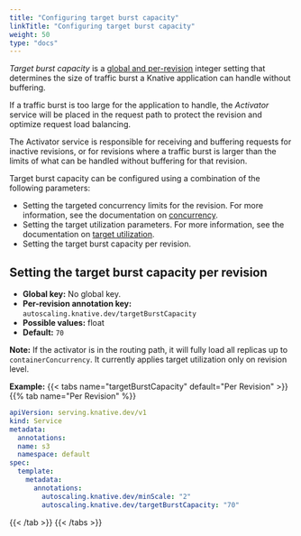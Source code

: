 ```yaml
---
title: "Configuring target burst capacity"
linkTitle: "Configuring target burst capacity"
weight: 50
type: "docs"
---
```


_Target burst capacity_ is a [global and per-revision](./autoscaling-concepts.md) integer setting that determines the size of traffic burst a Knative application can handle without buffering.

If a traffic burst is too large for the application to handle, the _Activator_ service will be placed in the request path to protect the revision and optimize request load balancing.

The Activator service is responsible for receiving and buffering requests for inactive revisions, or for revisions where a traffic burst is larger than the limits of what can be handled without buffering for that revision.

Target burst capacity can be configured using a combination of the following parameters:

* Setting the targeted concurrency limits for the revision. For more information, see the documentation on [concurrency](./concurrency.md).
* Setting the target utilization parameters. For more information, see the documentation on [target utilization](./concurrency.md#target-utilization).
* Setting the target burst capacity per revision.

## Setting the target burst capacity per revision

* **Global key:** No global key.
* **Per-revision annotation key:** `autoscaling.knative.dev/targetBurstCapacity`
* **Possible values:** float
* **Default:** `70`

**Note:** If the activator is in the routing path, it will fully load all replicas up to `containerConcurrency`. It currently applies target utilization only on revision level.

**Example:**
{{< tabs name="targetBurstCapacity" default="Per Revision" >}}
{{% tab name="Per Revision" %}}
```yaml
apiVersion: serving.knative.dev/v1
kind: Service
metadata:
  annotations:
  name: s3
  namespace: default
spec:
  template:
    metadata:
      annotations:
        autoscaling.knative.dev/minScale: "2"
        autoscaling.knative.dev/targetBurstCapacity: "70"
```
{{< /tab >}}
{{< /tabs >}}
